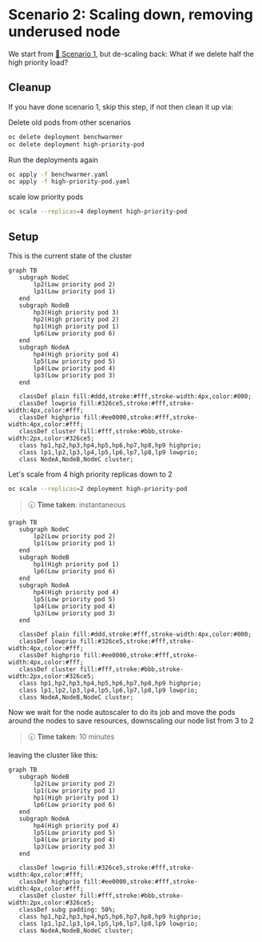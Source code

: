 # Scenario 2: Scaling down, removing underused node

We start from [🔗 Scenario 1](./scenario1.md), but de-scaling back: What if we delete half the high priority load?

## Cleanup

If you have done scenario 1, skip this step, if not then clean it up via:

Delete old pods from other scenarios

```bash
oc delete deployment benchwarmer
oc delete deployment high-priority-pod
```

Run the deployments again

```bash
oc apply -f benchwarmer.yaml
oc apply -f high-priority-pod.yaml
```

scale low priority pods

```bash
oc scale --replicas=4 deployment high-priority-pod
```

## Setup

This is the current state of the cluster

```mermaid
graph TB
   subgraph NodeC
       lp2(Low priority pod 2)
       lp1(Low priority pod 1)
   end
   subgraph NodeB
       hp3(High priority pod 3)
       hp2(High priority pod 2)
       hp1(High priority pod 1)
       lp6(Low priority pod 6)
   end
   subgraph NodeA
       hp4(High priority pod 4)
       lp5(Low priority pod 5)
       lp4(Low priority pod 4)
       lp3(Low priority pod 3)
   end
 
   classDef plain fill:#ddd,stroke:#fff,stroke-width:4px,color:#000;
   classDef lowprio fill:#326ce5,stroke:#fff,stroke-width:4px,color:#fff;
   classDef highprio fill:#ee0000,stroke:#fff,stroke-width:4px,color:#fff;
   classDef cluster fill:#fff,stroke:#bbb,stroke-width:2px,color:#326ce5;
   class hp1,hp2,hp3,hp4,hp5,hp6,hp7,hp8,hp9 highprio;
   class lp1,lp2,lp3,lp4,lp5,lp6,lp7,lp8,lp9 lowprio;
   class NodeA,NodeB,NodeC cluster;
```

Let's scale from 4 high priority replicas down to 2

```bash
oc scale --replicas=2 deployment high-priority-pod
```

> 🕣 **Time taken**: instantaneous

```mermaid
graph TB
   subgraph NodeC
       lp2(Low priority pod 2)
       lp1(Low priority pod 1)
   end
   subgraph NodeB
       hp1(High priority pod 1)
       lp6(Low priority pod 6)
   end
   subgraph NodeA
       hp4(High priority pod 4)
       lp5(Low priority pod 5)
       lp4(Low priority pod 4)
       lp3(Low priority pod 3)
   end
 
   classDef plain fill:#ddd,stroke:#fff,stroke-width:4px,color:#000;
   classDef lowprio fill:#326ce5,stroke:#fff,stroke-width:4px,color:#fff;
   classDef highprio fill:#ee0000,stroke:#fff,stroke-width:4px,color:#fff;
   classDef cluster fill:#fff,stroke:#bbb,stroke-width:2px,color:#326ce5;
   class hp1,hp2,hp3,hp4,hp5,hp6,hp7,hp8,hp9 highprio;
   class lp1,lp2,lp3,lp4,lp5,lp6,lp7,lp8,lp9 lowprio;
   class NodeA,NodeB,NodeC cluster;
```

Now we wait for the node autoscaler to do its job and move the pods around the nodes to save resources, downscaling our node list from 3 to 2

> 🕣 **Time taken**: 10 minutes

leaving the cluster like this:

```mermaid
graph TB
   subgraph NodeB
       lp2(Low priority pod 2)
       lp1(Low priority pod 1)
       hp1(High priority pod 1)
       lp6(Low priority pod 6)
   end
   subgraph NodeA
       hp4(High priority pod 4)
       lp5(Low priority pod 5)
       lp4(Low priority pod 4)
       lp3(Low priority pod 3)
   end
 
   classDef lowprio fill:#326ce5,stroke:#fff,stroke-width:4px,color:#fff;
   classDef highprio fill:#ee0000,stroke:#fff,stroke-width:4px,color:#fff;
   classDef cluster fill:#fff,stroke:#bbb,stroke-width:2px,color:#326ce5;
   classDef subg padding: 50%;
   class hp1,hp2,hp3,hp4,hp5,hp6,hp7,hp8,hp9 highprio;
   class lp1,lp2,lp3,lp4,lp5,lp6,lp7,lp8,lp9 lowprio;
   class NodeA,NodeB,NodeC cluster;
```
